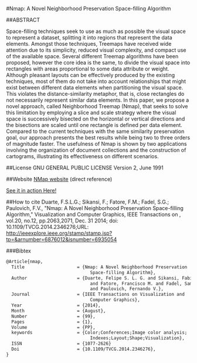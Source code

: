#Nmap: A Novel Neighborhood Preservation Space-filling Algorithm



##ABSTRACT

Space-filling techniques seek to use as much as possible the visual space to represent a dataset, splitting it into regions that represent the data elements. Amongst those techniques, Treemaps have received wide attention due to its simplicity, reduced visual complexity, and compact use of the available space. Several different Treemap algorithms have been proposed, however the core idea is the same, to divide the visual space into rectangles with areas proportional to some data attribute or weight. Although pleasant layouts can be effectively produced by the existing techniques, most of them do not take into account relationships that might exist between different data elements when partitioning the visual space. This violates the distance-similarity metaphor, that is, close rectangles do not necessarily represent similar data elements. In this paper, we propose a novel approach, called Neighborhood Treemap (Nmap), that seeks to solve this limitation by employing a slice and scale strategy where the visual space is successively bisected on the horizontal or vertical directions and the bisections are scaled until one rectangle is defined per data element. Compared to the current techniques with the same similarity preservation goal, our approach presents the best results while being two to three orders of magnitude faster. The usefulness of Nmap is shown by two applications involving the organization of document collections and the construction of cartograms, illustrating its effectiveness on different scenarios.

##License
GNU GENERAL PUBLIC LICENSE Version 2, June 1991

##Website
[NMap website](http://vicg.icmc.usp.br/vicg/paper/604/nmap-a-novel-neighborhood-preservation-space-filling-algorithm) (direct reference)

[See it in action Here!](http://nmap.vicg.icmc.usp.br/demo)

##How to cite
Duarte, F.S.L.G.; Sikansi, F.; Fatore, F.M.; Fadel, S.G.; Paulovich, F.V., "Nmap: A Novel Neighborhood Preservation Space-filling Algorithm," Visualization and Computer Graphics, IEEE Transactions on , vol.20, no.12, pp.2063,2071, Dec. 31 2014; doi: 10.1109/TVCG.2014.2346276;URL: http://ieeexplore.ieee.org/stamp/stamp.jsp?tp=&arnumber=6876012&isnumber=6935054

###Bibtex
```tex
@Article{nmap,
  Title                    = {Nmap: A Novel Neighborhood Preservation 
                                Space-filling Algorithm},
  Author                   = {Duarte, Felipe S. L. G. and Sikansi, Fabio H.  G.
                                and Fatore, Francisco M. and Fadel, Samuel G. 
                                and Paulovich, Fernando V.},
  Journal                  = {IEEE Transactions on Visualization and 
                                Computer Graphics},
  Year                     = {2014},
  Month                    = {August},
  Number                   = {99},
  Pages                    = {1},
  Volume                   = {PP},
  keywords                 = {Color;Conferences;Image color analysis;
                                Indexes;Layout;Shape;Visualization}, 
  ISSN                     = {1077-2626}
  Doi                      = {10.1109/TVCG.2014.2346276},
}
```
